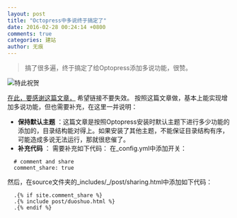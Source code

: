 ```yaml
---
layout: post
title: "Octopress中多说终于搞定了"
date: 2016-02-28 00:24:14 +0800
comments: true
categories: 建站
author: 无痕
---
```

>搞了很多遍，终于搞定了给Optopress添加多说功能，很赞。




![特此祝贺](http://cepos.img47.wal8.com/img47/537802_20160227224327/145659192877.jpg
)

[在此，要感谢这篇文章，][1] 希望链接不要失效。
按照这篇文章做，基本上能实现增加多说功能，但也需要补充，在这里一并说明：

 - **保持默认主题** ：这篇文章是按照Optopress安装时默认主题下进行多少功能的添加的，目录结构能对得上。如果安装了其他主题，不能保证目录结构有序，可能造成多说无法运行，那就很悲催了。
 - **补充代码** ： 需要补充如下代码：
 在_config.yml中添加开关：

  ```
    # comment and share
    comment_share: true
  ```
  然后，在source文件夹的_includes/\_/post/sharing.html中添加如下代码：

  ```
    .{% if site.comment_share %}
    .{% include post/duoshuo.html %}
    .{% endif %}
  ```





[1]: http://havee.me/internet/2013-02/add-duoshuo-commemt-system-into-octopress.html
